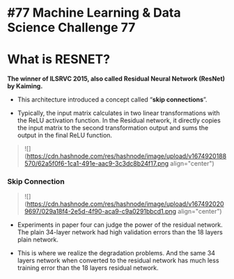 # #77 Machine Learning & Data Science Challenge 77

# What is RESNET?

**The winner of ILSRVC 2015, also called Residual Neural Network (ResNet) by Kaiming.**

* This architecture introduced a concept called “**skip connections**”.
    
* Typically, the input matrix calculates in two linear transformations with the ReLU activation function. In the Residual network, it directly copies the input matrix to the second transformation output and sums the output in the final ReLU function.
    

> ![](https://cdn.hashnode.com/res/hashnode/image/upload/v1674920188570/62a5f0f6-1ca1-491e-aac9-3c3dc8b24f17.png align="center")

### Skip Connection

> ![](https://cdn.hashnode.com/res/hashnode/image/upload/v1674920209697/029a18f4-2e5d-4f90-aca9-c9a0291bbcd1.png align="center")

* Experiments in paper four can judge the power of the residual network. The plain 34-layer network had high validation errors than the 18 layers plain network.
    
* This is where we realize the degradation problems. And the same 34 layers network when converted to the residual network has much less training error than the 18 layers residual network.
